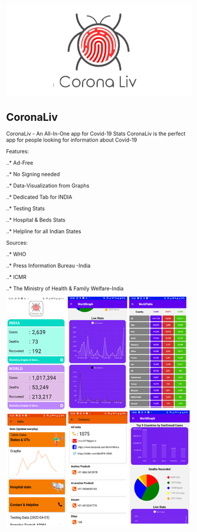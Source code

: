 ![Logo](https://github.com/AJV2018/CoronaLiv/blob/master/splash.png?raw=true)
# CoronaLiv
CoronaLiv - An All-In-One app for Covid-19 Stats  CoronaLiv is the perfect app for people looking for information about Covid-19

Features:

..* Ad-Free

..* No Signing needed 

..* Data-Visualization from Graphs 

..* Dedicated Tab for INDIA 

..* Testing Stats 

..* Hospital &amp; Beds Stats 

..* Helpline for all Indian States  


Sources: 

..* WHO

..* Press Information Bureau -India 

..* ICMR

..* The Ministry of Health &amp; Family Welfare-India


![Image of Yaktocat](https://github.com/AJV2018/CoronaLiv/blob/master/Collage.png?raw=true)

